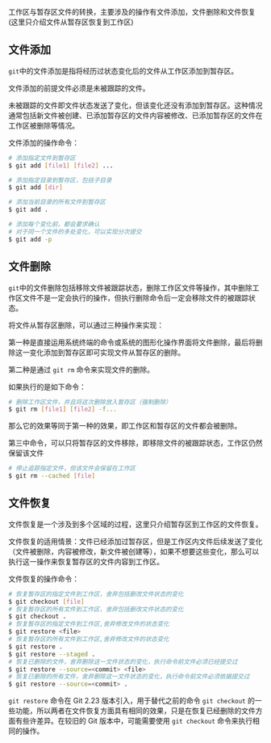 工作区与暂存区文件的转换，主要涉及的操作有文件添加，文件删除和文件恢复(这里只介绍文件从暂存区恢复到工作区)

## 文件添加

`git`中的文件添加是指将经历过状态变化后的文件从工作区添加到暂存区。

文件添加的前提文件必须是未被跟踪的文件。

未被跟踪的文件即文件状态发送了变化，但该变化还没有添加到暂存区。这种情况通常包括新文件被创建、已添加暂存区的文件内容被修改、已添加暂存区的文件在工作区被删除等情况。

文件添加的操作命令：

```bash
# 添加指定文件到暂存区
$ git add [file1] [file2] ...

# 添加指定目录到暂存区，包括子目录
$ git add [dir]

# 添加当前目录的所有文件到暂存区
$ git add .

# 添加每个变化前，都会要求确认
# 对于同一个文件的多处变化，可以实现分次提交
$ git add -p
```

## 文件删除

`git`中的文件删除包括移除文件被跟踪状态，删除工作区文件等操作，其中删除工作区文件不是一定会执行的操作，但执行删除命令后一定会移除文件的被跟踪状态。

将文件从暂存区删除，可以通过三种操作来实现：

第一种是直接运用系统终端的命令或系统的图形化操作界面将文件删除，最后将删除这一变化添加到暂存区即可实现文件从暂存区的删除。

第二种是通过 `git rm` 命令来实现文件的删除。

如果执行的是如下命令：

```bash
# 删除工作区文件，并且将这次删除放入暂存区（强制删除）
$ git rm [file1] [file2] -f...
```

那么它的效果等同于第一种的效果，即工作区和暂存区的文件都会被删除。

第三中命令，可以只将暂存区的文件移除，即移除文件的被跟踪状态，工作区仍然保留该文件

```bash
# 停止追踪指定文件，但该文件会保留在工作区
$ git rm --cached [file]
```

## 文件恢复

文件恢复是一个涉及到多个区域的过程，这里只介绍暂存区到工作区的文件恢复。

文件恢复的适用情景：文件已经添加过暂存区，但是工作区内文件后续发送了变化（文件被删除，内容被修改，新文件被创建等），如果不想要这些变化，那么可以执行这一操作来恢复暂存区的文件内容到工作区。

文件恢复的操作命令：

```bash
# 恢复暂存区的指定文件到工作区，舍弃包括删改文件状态的变化
$ git checkout [file]
# 恢复暂存区的所有文件到工作区，舍弃包括删改文件状态的变化
$ git checkout .
# 恢复暂存区的指定文件到工作区,舍弃修改文件的状态变化
$ git restore <file>
# 恢复暂存区的所有文件到工作区,舍弃修改文件的状态变化
$ git restore .
$ git restore --staged .
# 恢复已删除的文件，舍弃删除这一文件状态的变化，执行命令前文件必须已经提交过
$ git restore --source=<commit> <file>
# 恢复已删除的所有文件，舍弃删除这一文件状态的变化，执行命令前文件必须依据提交过
$ git restore --source=<commit> .
```

`git restore` 命令在 Git 2.23 版本引入，用于替代之前的命令 `git checkout` 的一些功能，所以两者在文件恢复方面具有相同的效果，只是在恢复已经删除的文件方面有些许差异。在较旧的 Git 版本中，可能需要使用 `git checkout` 命令来执行相同的操作。
